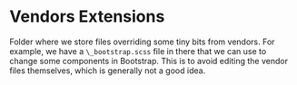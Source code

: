 # Vendors Extensions

Folder where we store files overriding some tiny bits from vendors. For example, we have a `\_bootstrap.scss` file in there that we can use to change some components in Bootstrap. This is to avoid editing the vendor files themselves, which is generally not a good idea.
